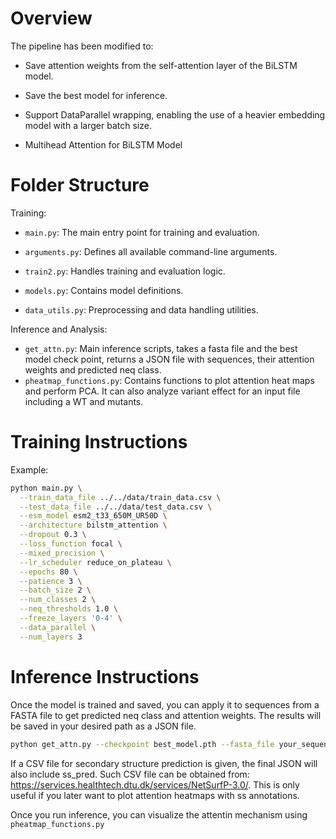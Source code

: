 # Overview

The pipeline has been modified to:

- Save attention weights from the self-attention layer of the BiLSTM model.

- Save the best model for inference.

- Support DataParallel wrapping, enabling the use of a heavier embedding model with a larger batch size.

- Multihead Attention for BiLSTM Model

# Folder Structure

Training:

- `main.py`: The main entry point for training and evaluation.

- `arguments.py`: Defines all available command-line arguments.

- `train2.py`: Handles training and evaluation logic.

- `models.py`: Contains model definitions.

- `data_utils.py`: Preprocessing and data handling utilities.

Inference and Analysis:

- `get_attn.py`: Main inference scripts, takes a fasta file and the best model check point, returns a JSON file with sequences, their attention weights and predicted neq class.
- `pheatmap_functions.py`: Contains functions to plot attention heat maps and perform PCA. It can also analyze variant effect for an input file including a WT and mutants.  

# Training Instructions

Example:

```bash
python main.py \
  --train_data_file ../../data/train_data.csv \
  --test_data_file ../../data/test_data.csv \
  --esm_model esm2_t33_650M_UR50D \
  --architecture bilstm_attention \
  --dropout 0.3 \
  --loss_function focal \
  --mixed_precision \
  --lr_scheduler reduce_on_plateau \
  --epochs 80 \
  --patience 3 \
  --batch_size 2 \
  --num_classes 2 \
  --neq_thresholds 1.0 \
  --freeze_layers '0-4' \
  --data_parallel \
  --num_layers 3
```
# Inference Instructions

Once the model is trained and saved, you can apply it to sequences from a FASTA file to get predicted neq class and attention weights. The results will be saved in your desired path as a JSON file.

```bash 
python get_attn.py --checkpoint best_model.pth --fasta_file your_sequences.fasta (optional)--ss_csv your_ss.csv --ouput path_to_the_final_output
```

If a CSV file for secondary structure prediction is given, the final JSON will also include ss_pred. Such CSV file can be obtained from: https://services.healthtech.dtu.dk/services/NetSurfP-3.0/. This is only useful if you later want to plot attention heatmaps with ss annotations.

Once you run inference, you can visualize the attentin mechanism using `pheatmap_functions.py`

